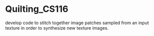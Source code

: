 # Quilting_CS116
develop code to stitch together image patches sampled from an input texture in order to synthesize new texture images.
